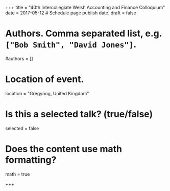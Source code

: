 +++
title = "40th Intercollegiate Welsh Accounting and Finance Colloquium"
date = 2017-05-12  # Schedule page publish date.
draft = false

# Authors. Comma separated list, e.g. `["Bob Smith", "David Jones"]`.
#authors = []

# Location of event.
location = "Gregynog, United Kingdom"

# Is this a selected talk? (true/false)
selected = false

# Does the content use math formatting?
math = true

+++

